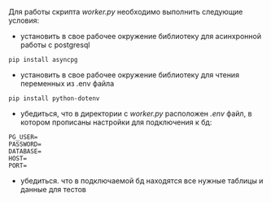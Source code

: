 Для работы скрипта *worker.py* необходимо выполнить следующие условия:

* установить в свое рабочее окружение библиотеку для асинхронной работы с postgresql

```commandline
pip install asyncpg
```

* установить в свое рабочее окружение библиотеку для чтения переменных из .env файла

```commandline
pip install python-dotenv
```

* убедиться, что в директории с *worker.py* расположен *.env* файл, в котором прописаны настройки для подключения к бд:

```commandline
PG_USER=
PASSWORD=
DATABASE=
HOST=
PORT=
```
* убедиться. что в подключаемой бд находятся все нужные таблицы и данные для тестов